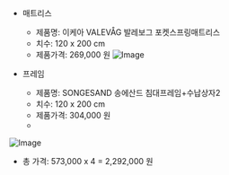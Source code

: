 - 매트리스
    - 제품명: 이케아 VALEVÅG 발레보그 포켓스프링매트리스
    - 치수: 120 x 200 cm
    - 제품가격: 269,000 원
![Image](https://github.com/users/wldhks1959/projects/3/assets/124333357/16b684f0-4eb4-4533-b809-33fe739f5af5)

- 프레임
    - 제품명: SONGESAND 송에산드 침대프레임+수납상자2
    - 치수: 120 x 200 cm
    - 제품가격: 304,000 원
    - 
![Image](https://github.com/users/wldhks1959/projects/3/assets/124333357/afd968f0-9eb9-4e39-b708-c952967144f7)

- 총 가격: 573,000 x 4 = 2,292,000 원
